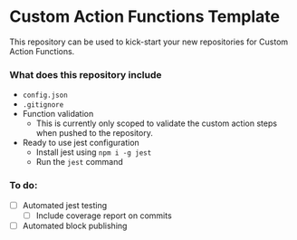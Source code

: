 # Custom Action Functions Template

This repository can be used to kick-start your new repositories for Custom Action Functions.

### What does this repository include

- `config.json`
- `.gitignore`
- Function validation
  - This is currently only scoped to validate the custom action steps when pushed to the repository.
- Ready to use jest configuration
  - Install jest using `npm i -g jest`
  - Run the `jest` command

### To do:

- [ ] Automated jest testing
  - [ ] Include coverage report on commits
- [ ] Automated block publishing
